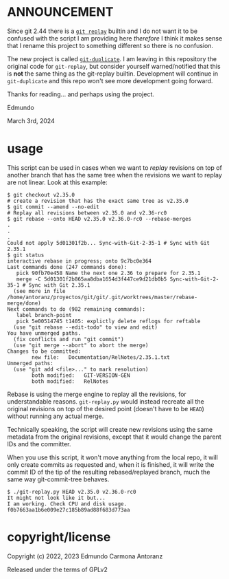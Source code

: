 # ANNOUNCEMENT

Since git 2.44 there is a
[`git replay`](https://github.com/git/git/blob/3c2a3fdc388747b9eaf4a4a4f2035c1c9ddb26d0/Documentation/RelNotes/2.44.0.txt#L19)
builtin and I do not want it to be confused with the script I am
providing here _therefore_ I think it makes sense that I rename
this project to something different so there is no confusion.

The new project is called [`git-duplicate`](https://github.com/eantoranz/git-duplicate). I
am leaving in this repository the original code for `git-replay`, but consider yourself
warned/notified that this is **not** the same thing as the git-replay builtin. Development will continue
in `git-duplicate` and this repo won't see more development going forward.

Thanks for reading... and perhaps using the project.

Edmundo

March 3rd, 2024

# usage

This script can be used in cases when we want to _replay_
revisions on top of another branch that has the same tree
when the revisions we want to replay are not linear.
Look at this example:

```
$ git checkout v2.35.0
# create a revision that has the exact same tree as v2.35.0
$ git commit --amend --no-edit
# Replay all revisions between v2.35.0 and v2.36-rc0
$ git rebase --onto HEAD v2.35.0 v2.36.0-rc0 --rebase-merges
.
.
.
Could not apply 5d01301f2b... Sync-with-Git-2-35-1 # Sync with Git 2.35.1
$ git status
interactive rebase in progress; onto 9c7bc0e364
Last commands done (247 commands done):
   pick 90fb70e458 Name the next one 2.36 to prepare for 2.35.1
   merge -C 5d01301f2b865aa8dba1654d3f447ce9d21db0b5 Sync-with-Git-2-35-1 # Sync with Git 2.35.1
  (see more in file /home/antoranz/proyectos/git/git/.git/worktrees/master/rebase-merge/done)
Next commands to do (982 remaining commands):
   label branch-point
   pick 5e00514745 t1405: explictly delete reflogs for reftable
  (use "git rebase --edit-todo" to view and edit)
You have unmerged paths.
  (fix conflicts and run "git commit")
  (use "git merge --abort" to abort the merge)
Changes to be committed:
        new file:   Documentation/RelNotes/2.35.1.txt
Unmerged paths:
  (use "git add <file>..." to mark resolution)
        both modified:   GIT-VERSION-GEN
        both modified:   RelNotes
```

Rebase is using the merge engine to replay all the revisions, for understandable reasons.
`git-replay.py` would instead recreate all the original revisions on top of the desired
point (doesn't have to be `HEAD`) without running any actual merge.

Technically speaking, the script will create new revisions using the same metadata from the
original revisions, except that it would change the parent IDs and the committer.

When you use this script, it won't move anything from the local repo, it will only
create commits as requested and, when it is finished, it will write the commit ID of the
tip of the resulting rebased/replayed branch, much the same way git-commit-tree behaves.

```
$ ./git-replay.py HEAD v2.35.0 v2.36.0-rc0
It might not look like it but...
I am working. Check CPU and disk usage.
f0b7663aa1b6e009e27c185b89ad88f683d773aa
```

# copyright/license

Copyright (c) 2022, 2023 Edmundo Carmona Antoranz

Released under the terms of GPLv2
